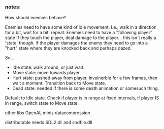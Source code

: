 ### notes:
How should enemies behave?

Enemies need to have some kind of idle movement. I.e., walk in a direction for a bit, wait for a bit, repeat.
Enemies need to have a "following player" state
If they touch the player, deal damage to the player... this isn't really a 'state' though.
If the player damages the enemy they need to go into a "hurt" state where they are knocked back and perhaps dazed.

So...
- Idle state: walk around, or just wait.
- Move state: move towards player.
- Hurt state: pushed away from player, invulnerble for a few frames, then wait a moment. Transition back to Move state.
- Dead state: needed if there is some death animation or somesuch thing.

Default to Idle state. Check if player is in range at fixed intervals, if player IS in range, switch state to Move state.

other libs
OpenAL
miniz datacompression

distributable needs SDL2.dll and sndfile.dll 